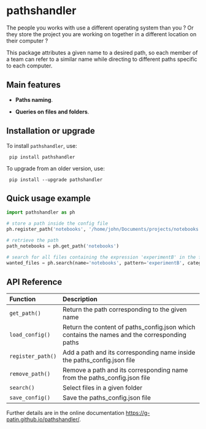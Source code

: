 # pathshandler

The people you works with use a different operating system than you ? Or they store the project you are working on together in a different location on their computer ?

This package attributes a given name to a desired path, so each member of a team can refer to a similar name while directing to different paths specific to each computer.


Main features
-------------

- **Paths naming**.

- **Queries on files and folders**.



Installation or upgrade
-----------------------

To install `pathshandler`, use:

     pip install pathshandler

To upgrade from an older version, use:

     pip install --upgrade pathshandler



Quick usage example
-----------------------

```python
import pathshandler as ph

# store a path inside the config file
ph.register_path('notebooks', '/home/john/Documents/projects/notebooks')

# retrieve the path
path_notebooks = ph.get_path('notebooks')

# search for all files containing the expression 'experimentB' in the folder attributed to the name 'notebooks'
wanted_files = ph.search(name='notebooks', pattern='experimentB', category='files') 
```


API Reference
-----------------------
 
| Function | Description
| :---------| :----------
| `get_path()` | Return the path corresponding to the given name
| `load_config()` | Return the content of paths_config.json which contains the names and the corresponding paths
| `register_path()` | Add a path and its corresponding name inside the paths_config.json file
| `remove_path()` | Remove a path and its corresponding name from the paths_config.json file
| `search()` | Select files in a given folder
| `save_config()` | Save the paths_config.json file


Further details are in the online documentation
<https://g-patin.github.io/pathshandler/>.
